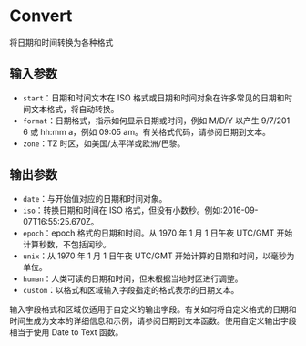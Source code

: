 # Convert

将日期和时间转换为各种格式

## 输入参数

- `start`：日期和时间文本在 ISO 格式或日期和时间对象在许多常见的日期和时间文本格式，将自动转换。
- `format`：日期格式，指示如何显示日期或时间，例如 M/D/Y 以产生 9/7/201 6 或 hh:mm a，例如 09:05 am。有关格式代码，请参阅日期到文本。
- `zone`：TZ 时区，如美国/太平洋或欧洲/巴黎。

## 输出参数

- `date`：与开始值对应的日期和时间对象。
- `iso`：转换日期和时间在 ISO 格式，但没有小数秒。例如:2016-09-07T16:55:25.670Z。
- `epoch`：epoch 格式的日期和时间。从 1970 年 1 月 1 日午夜 UTC/GMT 开始计算秒数，不包括闰秒。
- `unix`：从 1970 年 1 月 1 日午夜 UTC/GMT 开始计算的日期和时间，以毫秒为单位。
- `human`：人类可读的日期和时间，但未根据当地时区进行调整。
- `custom`：以格式和区域输入字段指定的格式表示的日期文本。

输入字段格式和区域仅适用于自定义的输出字段。有关如何将自定义格式的日期和时间生成为文本的详细信息和示例，请参阅日期到文本函数。使用自定义输出字段相当于使用 Date to Text 函数。
